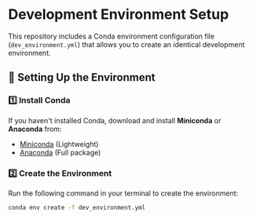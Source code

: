 # Development Environment Setup

This repository includes a Conda environment configuration file (`dev_environment.yml`) that allows you to create an identical development environment.

## 🔧 Setting Up the Environment

### 1️⃣ Install Conda
If you haven't installed Conda, download and install **Miniconda** or **Anaconda** from:

- [Miniconda](https://docs.conda.io/en/latest/miniconda.html) (Lightweight)
- [Anaconda](https://www.anaconda.com/products/distribution) (Full package)

### 2️⃣ Create the Environment
Run the following command in your terminal to create the environment:

```sh
conda env create -f dev_environment.yml
```